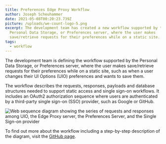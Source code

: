 ```yaml
---
title: Preferences Edge Proxy Workflow
author: Joseph Scheuhammer
date: 2021-05-08T00:20:23.739Z
picture: /uploads/we-count-logo-5.png
excerpt: The development team has created a new workflow supported by the
  Personal Data Storage, or Preferences server, where the user makes
  save/retrieve requests for their preferences while on a static site.
tags:
  - workflow
---
```

The development team is defining the workflow supported by the Personal Data Storage, or Preferences server, where the user makes save/retrieve requests for their preferences while on a static site, such as when a user changes their UI Options (UIO) preferences and wants to save them.

The workflow describes the requests, responses, payloads and database structures needed to support static access and single sign-on workflows. It includes an OAuth2 authorization sequence where users are authenticated by a third-party single sign-on (SSO) provider, such as Google or GitHub.

![Web sequence diagram showing the series of requests and responses among UIO, the Edge Proxy server, the Preferences Server, and the Single Sign-on provider](https://raw.githubusercontent.com/klown/preferencesServer/doc-proxy-oauth2-access/doc/images/StaticAuthWorkflow.png?nf_resize=fit&w=600 "Preferences OpenID Connect Flow")

To find out more about the workflow including a step-by-step description of the diagram, visit the [GitHub page](https://github.com/klown/preferencesServer/blob/doc-proxy-oauth2-access/doc/StaticWorkflow.md).